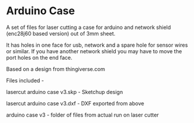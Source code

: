 Arduino Case
============

A set of files for laser cutting a case for arduino and network shield (enc28j60 based version) out of 3mm sheet.

It has holes in one face for usb, network and a spare hole for sensor wires or similar. If you have another network shield you may have to move the port holes on the end face.

Based on a design from thingiverse.com

Files included -

lasercut arduino case v3.skp - Sketchup design


lasercut arduino case v3.dxf - DXF exported from above


arduino case v3 - folder of files from actual run on laser cutter
